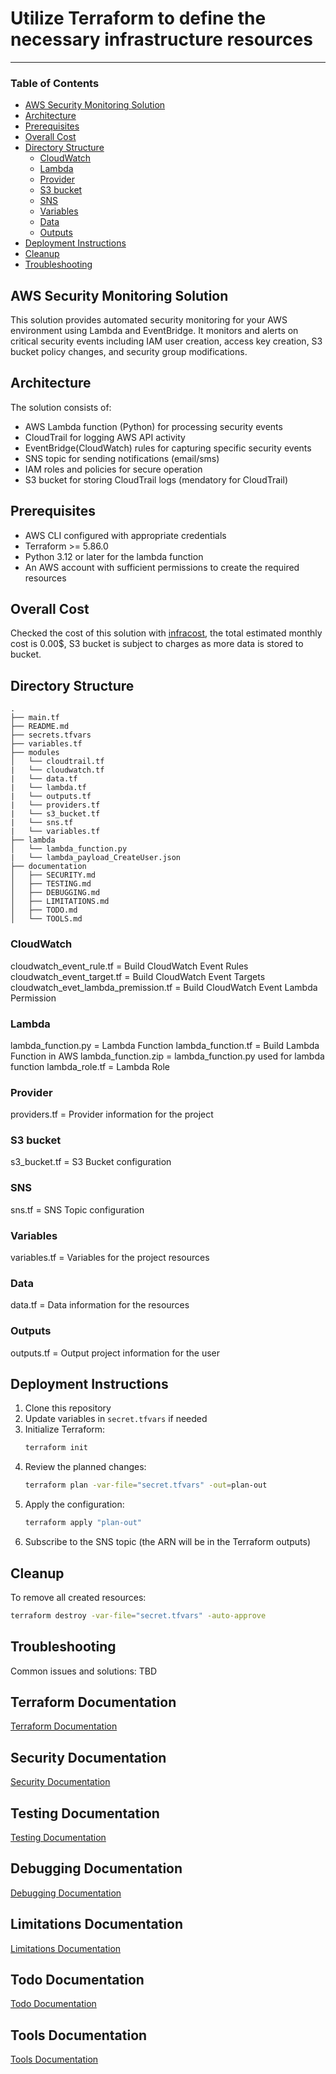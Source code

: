 # Utilize Terraform to define the necessary infrastructure resources
---
### Table of Contents

  - [AWS Security Monitoring Solution](#aws-security-monitoring-solution)
  - [Architecture](#architecture)
  - [Prerequisites](#prerequisites)
  - [Overall Cost](#overall-cost)
  - [Directory Structure](#directory-structure)
    - [CloudWatch](#cloudwatch)
    - [Lambda](#lambda)
    - [Provider](#provider)
    - [S3 bucket](#s3-bucket)
    - [SNS](#sns)
    - [Variables](#variables)
    - [Data](#data)
    - [Outputs](#outputs)
  - [Deployment Instructions](#deployment-instructions)
  - [Cleanup](#cleanup)
  - [Troubleshooting](#troubleshooting)


## AWS Security Monitoring Solution

This solution provides automated security monitoring for your AWS environment using Lambda and EventBridge. 
It monitors and alerts on critical security events including IAM user creation, access key creation, S3 bucket policy changes, and security group modifications.

## Architecture

The solution consists of:
- AWS Lambda function (Python) for processing security events
- CloudTrail for logging AWS API activity
- EventBridge(CloudWatch) rules for capturing specific security events
- SNS topic for sending notifications (email/sms)
- IAM roles and policies for secure operation
- S3 bucket for storing CloudTrail logs (mendatory for CloudTrail)

## Prerequisites

- AWS CLI configured with appropriate credentials
- Terraform >= 5.86.0
- Python 3.12 or later for the lambda function
- An AWS account with sufficient permissions to create the required resources

## Overall Cost

Checked the cost of this solution with [infracost](https://www.infracost.io/), the total estimated monthly cost is 0.00$, S3 bucket is subject to charges as more data is stored to bucket. 

## Directory Structure

```
.
├── main.tf
├── README.md
├── secrets.tfvars
├── variables.tf
├── modules
│   └── cloudtrail.tf
|   └── cloudwatch.tf
|   └── data.tf
|   └── lambda.tf
|   └── outputs.tf
|   └── providers.tf
|   └── s3_bucket.tf
|   └── sns.tf
|   └── variables.tf
├── lambda
│   └── lambda_function.py
|   └── lambda_payload_CreateUser.json
├── documentation
│   ├── SECURITY.md
│   ├── TESTING.md
│   ├── DEBUGGING.md
│   ├── LIMITATIONS.md
│   ├── TODO.md
│   └── TOOLS.md
```
### CloudWatch
cloudwatch_event_rule.tf = Build CloudWatch Event Rules
cloudwatch_event_target.tf = Build CloudWatch Event Targets
cloudwatch_evet_lambda_premission.tf = Build CloudWatch Event Lambda Permission

### Lambda
lambda_function.py = Lambda Function
lambda_function.tf = Build Lambda Function in AWS
lambda_function.zip = lambda_function.py used for lambda function
lambda_role.tf = Lambda Role

### Provider
providers.tf = Provider information for the project

### S3 bucket
s3_bucket.tf = S3 Bucket configuration

### SNS
sns.tf = SNS Topic configuration

### Variables
variables.tf = Variables for the project resources

### Data
data.tf = Data information for the resources

### Outputs
outputs.tf = Output project information for the user

## Deployment Instructions

1. Clone this repository
2. Update variables in `secret.tfvars` if needed
3. Initialize Terraform:
   ```bash
   terraform init
   ```
4. Review the planned changes:
   ```bash
   terraform plan -var-file="secret.tfvars" -out=plan-out
   ```
5. Apply the configuration:
   ```bash
   terraform apply "plan-out"
   ```
6. Subscribe to the SNS topic (the ARN will be in the Terraform outputs)

## Cleanup

To remove all created resources:
```bash
terraform destroy -var-file="secret.tfvars" -auto-approve
```

## Troubleshooting

Common issues and solutions:
TBD


## Terraform Documentation
[Terraform Documentation](./documentation/TERRAFORM.md)

## Security Documentation
[Security Documentation](./documentation/SECURITY.md)

## Testing Documentation
[Testing Documentation](./documentation/TESTING.md)

## Debugging Documentation
[Debugging Documentation](./documentation/DEBUGGING.md)

## Limitations Documentation
[Limitations Documentation](./documentation/LIMITATIONS.md)

## Todo Documentation
[Todo Documentation](./documentation/TODO.md)

## Tools Documentation
[Tools Documentation](./documentation/TOOLS.md)